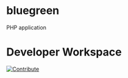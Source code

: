 # bluegreen

PHP application
# Developer Workspace
[![Contribute](http://codeready-codeready.apps.ocpcloudsolutions.com/factory/resources/factory-contribute.svg)](http://codeready-codeready.apps.ocpcloudsolutions.com/f?id=factorytb1lzs17zwozwl3g)
